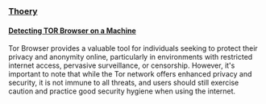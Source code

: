 <u><h3>Thoery</h3></u>

<u><h4>Detecting TOR Browser on a Machine</h4></u>

 <p>Tor Browser provides a valuable tool for individuals seeking to protect their privacy and anonymity online, particularly in environments with restricted internet access, pervasive surveillance, or censorship. However, it's important to note that while the Tor network offers enhanced privacy and security, it is not immune to all threats, and users should still exercise caution and practice good security hygiene when using the internet. </p>
